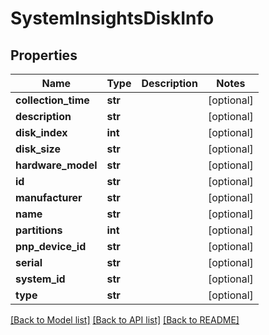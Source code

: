 # SystemInsightsDiskInfo

## Properties
Name | Type | Description | Notes
------------ | ------------- | ------------- | -------------
**collection_time** | **str** |  | [optional] 
**description** | **str** |  | [optional] 
**disk_index** | **int** |  | [optional] 
**disk_size** | **str** |  | [optional] 
**hardware_model** | **str** |  | [optional] 
**id** | **str** |  | [optional] 
**manufacturer** | **str** |  | [optional] 
**name** | **str** |  | [optional] 
**partitions** | **int** |  | [optional] 
**pnp_device_id** | **str** |  | [optional] 
**serial** | **str** |  | [optional] 
**system_id** | **str** |  | [optional] 
**type** | **str** |  | [optional] 

[[Back to Model list]](../README.md#documentation-for-models) [[Back to API list]](../README.md#documentation-for-api-endpoints) [[Back to README]](../README.md)


